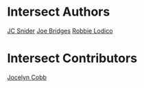 # Intersect Authors

[JC Snider](https://github.com/jcsnider)
[Joe Bridges](https://github.com/irokaiser)
[Robbie Lodico](https://github.com/lodicolo)

# Intersect Contributors

[Jocelyn Cobb](https://github.com/Azurebeats)
